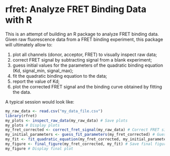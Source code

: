 # rfret: Analyze FRET Binding Data with R

This is an attempt of building an R package to analyze FRET binding data.
Given raw fluorescence data from a FRET binding experiment, this package will
ultimately allow to:

1. plot all channels (donor, acceptor, FRET) to visually inspect raw data;
2. correct FRET signal by subtracting signal from a blank experiment;
3. guess initial values for the parameters of the quadratic binding equation
   (Kd, signal_min, signal_max);
4. fit the quadratic binding equation to the data;
5. report the value of Kd;
6. plot the corrected FRET signal and the binding curve obtained by fitting
   the data.

A typical session would look like:

```R
my_raw_data <- read.csv("my_data_file.csv")
library(rfret)
my_plots <- inspect_raw_data(my_raw_data) # Save plots
my_plots # Display plots
my_fret_corrected <- correct_fret_signal(my_raw_data) # Correct FRET signal (subtract signal from a blank experiment)
my_initial_parameters <- guess_fit_parameters(my_fret_corrected) # Guess Kd, signal_min and signal_max
my_fit <- fit_quadratic_equation(my_fret_corrected, my_initial_parameters) # Fit model to data
my_figure <- final_figure(my_fret_corrected, my_fit) # Save final figure (data and binding curve)
my_figure # Display final plot
```
